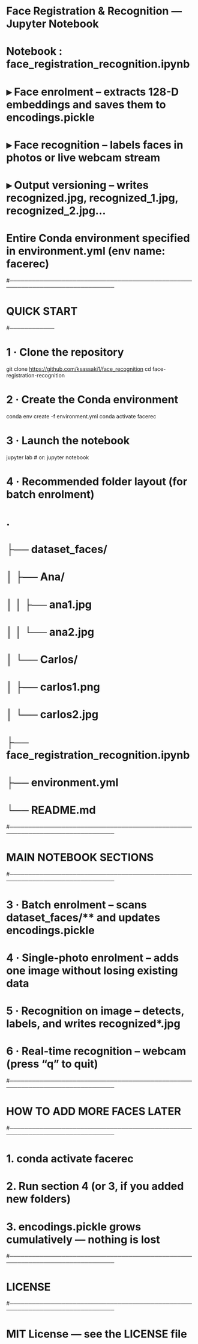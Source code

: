 # Face Registration & Recognition — Jupyter Notebook
#
# Notebook : face_registration_recognition.ipynb
#
# ▸ Face enrolment  – extracts 128-D embeddings and saves them to encodings.pickle  
# ▸ Face recognition – labels faces in photos or live webcam stream  
# ▸ Output versioning – writes recognized.jpg, recognized_1.jpg, recognized_2.jpg…
#
# Entire Conda environment specified in environment.yml  (env name: facerec)
#──────────────────────────────────────────────────────────────────────────────

# QUICK START
#────────────

# 1 · Clone the repository
git clone https://github.com/ksassaki1/face_recognition
cd face-registration-recognition

# 2 · Create the Conda environment
conda env create -f environment.yml
conda activate facerec

# 3 · Launch the notebook
jupyter lab      # or: jupyter notebook

# 4 · Recommended folder layout (for batch enrolment)
#
# .
# ├── dataset_faces/
# │   ├── Ana/
# │   │   ├── ana1.jpg
# │   │   └── ana2.jpg
# │   └── Carlos/
# │       ├── carlos1.png
# │       └── carlos2.jpg
# ├── face_registration_recognition.ipynb
# ├── environment.yml
# └── README.md

#──────────────────────────────────────────────────────────────────────────────
# MAIN NOTEBOOK SECTIONS
#──────────────────────────────────────────────────────────────────────────────
# 3 · Batch enrolment            – scans dataset_faces/** and updates encodings.pickle
# 4 · Single-photo enrolment     – adds one image without losing existing data
# 5 · Recognition on image       – detects, labels, and writes recognized*.jpg
# 6 · Real-time recognition      – webcam (press “q” to quit)

#──────────────────────────────────────────────────────────────────────────────
# HOW TO ADD MORE FACES LATER
#──────────────────────────────────────────────────────────────────────────────
# 1. conda activate facerec
# 2. Run section 4 (or 3, if you added new folders)
# 3. encodings.pickle grows cumulatively — nothing is lost

#──────────────────────────────────────────────────────────────────────────────
# LICENSE
#──────────────────────────────────────────────────────────────────────────────
# MIT License — see the LICENSE file
